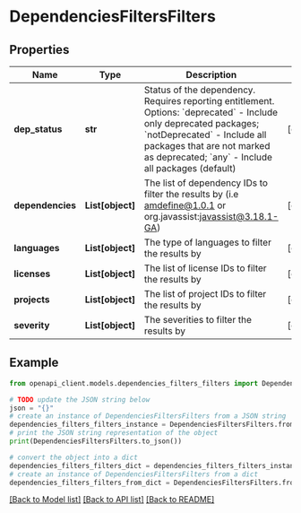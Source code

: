 # DependenciesFiltersFilters


## Properties

Name | Type | Description | Notes
------------ | ------------- | ------------- | -------------
**dep_status** | **str** | Status of the dependency. Requires reporting entitlement. Options: &#x60;deprecated&#x60; - Include only deprecated packages; &#x60;notDeprecated&#x60; - Include all packages that are not marked as deprecated; &#x60;any&#x60; - Include all packages (default) | [optional] 
**dependencies** | **List[object]** | The list of dependency IDs to filter the results by (i.e amdefine@1.0.1 or org.javassist:javassist@3.18.1-GA) | [optional] 
**languages** | **List[object]** | The type of languages to filter the results by | [optional] 
**licenses** | **List[object]** | The list of license IDs to filter the results by | [optional] 
**projects** | **List[object]** | The list of project IDs to filter the results by | [optional] 
**severity** | **List[object]** | The severities to filter the results by | [optional] 

## Example

```python
from openapi_client.models.dependencies_filters_filters import DependenciesFiltersFilters

# TODO update the JSON string below
json = "{}"
# create an instance of DependenciesFiltersFilters from a JSON string
dependencies_filters_filters_instance = DependenciesFiltersFilters.from_json(json)
# print the JSON string representation of the object
print(DependenciesFiltersFilters.to_json())

# convert the object into a dict
dependencies_filters_filters_dict = dependencies_filters_filters_instance.to_dict()
# create an instance of DependenciesFiltersFilters from a dict
dependencies_filters_filters_from_dict = DependenciesFiltersFilters.from_dict(dependencies_filters_filters_dict)
```
[[Back to Model list]](../README.md#documentation-for-models) [[Back to API list]](../README.md#documentation-for-api-endpoints) [[Back to README]](../README.md)


